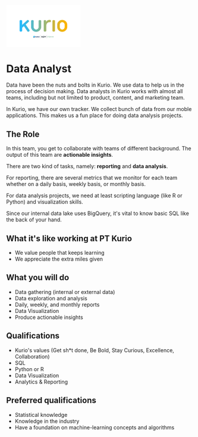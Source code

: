 <img src="logo-pt-kurio.png" alt="Logo" style="width: 200px;"/>

# Data Analyst

Data have been the nuts and bolts in Kurio. We use data to help us in the process of decision making. Data analysts in Kurio works with almost all teams, including but not limited to product, content, and marketing team.

In Kurio, we have our own tracker. We collect bunch of data from our moble applications. This makes us a fun place for doing data analysis projects.

## The Role

In this team, you get to collaborate with teams of different background. The output of this team are **actionable insights**.

There are two kind of tasks, namely: **reporting** and **data analysis**.

For reporting, there are several metrics that we monitor for each team whether on a daily basis, weekly basis, or monthly basis.

For data analysis projects, we need at least scripting language (like R or Python) and visualization skills.

Since our internal data lake uses BigQuery, it's vital to know basic SQL like the back of your hand.

## What it's like working at PT Kurio

- We value people that keeps learning
- We appreciate the extra miles given

## What you will do

- Data gathering (internal or external data)
- Data exploration and analysis
- Daily, weekly, and monthly reports
- Data Visualization
- Produce actionable insights

## Qualifications

- Kurio's values (Get sh*t done, Be Bold, Stay Curious, Excellence, Collaboration)
- SQL
- Python or R
- Data Visualization
- Analytics & Reporting

## Preferred qualifications

- Statistical knowledge
- Knowledge in the industry
- Have a foundation on machine-learning concepts and algorithms
